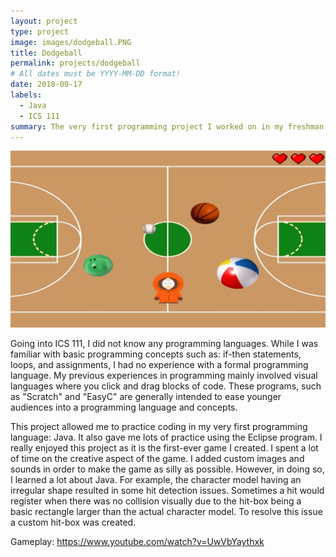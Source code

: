 ```yaml
---
layout: project
type: project
image: images/dodgeball.PNG
title: Dodgeball
permalink: projects/dodgeball
# All dates must be YYYY-MM-DD format!
date: 2018-09-17
labels:
  - Java
  - ICS 111
summary: The very first programming project I worked on in my freshman year as an ICS 111 student at UH Manoa. A dodgeball game where the player must dodge all balls using WASD keys.
---
```


<img class="ui image" src="../images/dodgeball2.PNG">

Going into ICS 111, I did not know any programming languages. While I was familiar with basic programming concepts such as: if-then statements, loops, and assignments, I had no experience with a formal programming language. My previous experiences in programming mainly involved visual languages where you click and drag blocks of code. These programs, such as "Scratch" and "EasyC" are generally intended to ease younger audiences into a programming language and concepts.

This project allowed me to practice coding in my very first programming language: Java. It also gave me lots of practice using the Eclipse program. I really enjoyed this project as it is the first-ever game I created. I spent a lot of time on the creative aspect of the game. I added custom images and sounds in order to make the game as silly as possible. However, in doing so, I learned a lot about Java. For example, the character model having an irregular shape resulted in some hit detection issues. Sometimes a hit would register when there was no collision visually due to the hit-box being a basic rectangle larger than the actual character model. To resolve this issue a custom hit-box was created.

Gameplay: <https://www.youtube.com/watch?v=UwVbYaythxk> 
